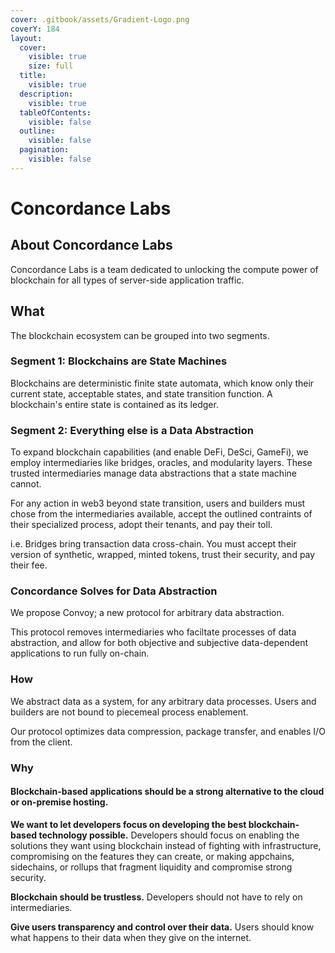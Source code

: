 ```yaml
---
cover: .gitbook/assets/Gradient-Logo.png
coverY: 184
layout:
  cover:
    visible: true
    size: full
  title:
    visible: true
  description:
    visible: true
  tableOfContents:
    visible: false
  outline:
    visible: false
  pagination:
    visible: false
---
```


# Concordance Labs

## About Concordance Labs&#x20;

Concordance Labs is a team dedicated to unlocking the compute power of blockchain for all types of server-side application traffic. &#x20;

## What&#x20;

The blockchain ecosystem can be grouped into two segments.&#x20;

### Segment 1: Blockchains are State Machines&#x20;

Blockchains are deterministic finite state automata, which know only their current state, acceptable states, and state transition function. A blockchain's entire state is contained as its ledger.

### Segment 2: Everything else is a Data Abstraction&#x20;

To expand blockchain capabilities (and enable DeFi, DeSci, GameFi), we employ intermediaries like bridges, oracles, and modularity layers. These trusted intermediaries manage data abstractions that a state machine cannot.&#x20;

For any action in web3 beyond state transition, users and builders must chose from the intermediaries available, accept the outlined contraints of their specialized process, adopt their tenants, and pay their toll.&#x20;

i.e. Bridges bring transaction data cross-chain. You must accept their version of synthetic, wrapped, minted tokens, trust their security, and pay their fee.&#x20;

### Concordance Solves for Data Abstraction&#x20;

We propose Convoy; a new protocol for arbitrary data abstraction. &#x20;

This protocol removes intermediaries who faciltate processes of data abstraction, and allow for both objective and subjective data-dependent applications to run fully on-chain.&#x20;

### How

We abstract data as a system, for any arbitrary data processes. Users and builders are not bound to piecemeal process enablement.&#x20;

Our protocol optimizes data compression, package transfer, and enables I/O from the client.&#x20;

### Why

#### Blockchain-based applications should be a strong alternative to the cloud or on-premise hosting.&#x20;

**We want to let developers focus on developing the best blockchain-based technology possible.** Developers should focus on enabling the solutions they want using blockchain instead of fighting with infrastructure, compromising on the features they can create, or making appchains, sidechains, or rollups that fragment liquidity and compromise strong security.

**Blockchain should be trustless.** Developers should not have to rely on intermediaries. &#x20;

**Give users transparency and control over their data.** Users should know what happens to their data when they give on the internet.
